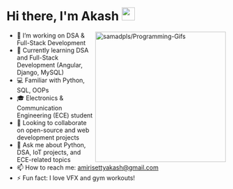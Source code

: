 # Hi there, I'm Akash <img src="https://raw.githubusercontent.com/MartinHeinz/MartinHeinz/master/wave.gif" width="30px">

<a href='https://github.com/samadpls/Programing-Gifs'>
<img align='right' src='https://programing-gifs.vercel.app/' widht=100 height=300 alt='samadpls/Programming-Gifs'></a>


- 🔭 I’m working on DSA & Full-Stack Development
- 🌱 Currently learning DSA and Full-Stack Development (Angular, Django, MySQL)
- 💻 Familiar with Python, SQL, OOPs
- 🎓 Electronics & Communication Engineering (ECE) student
- 👯 Looking to collaborate on open-source and web development projects
- 💬 Ask me about Python, DSA, IoT projects, and ECE-related topics
- 📫 How to reach me: amirisettyakash@gmail.com
- ⚡ Fun fact: I love VFX and gym workouts!


